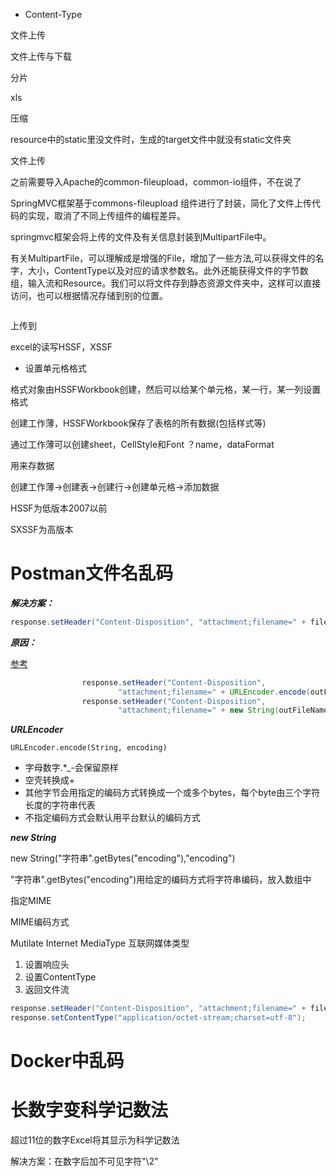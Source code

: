 * Content-Type

文件上传



文件上传与下载

分片

xls

压缩











resource中的static里没文件时，生成的target文件中就没有static文件夹





























文件上传

之前需要导入Apache的common-fileupload，common-io组件，不在说了

SpringMVC框架基于commons-fileupload 组件进行了封装，简化了文件上传代码的实现，取消了不同上传组件的编程差异。



springmvc框架会将上传的文件及有关信息封装到MultipartFile中。

有关MultipartFile，可以理解成是增强的File，增加了一些方法,可以获得文件的名字，大小，ContentType以及对应的请求参数名。此外还能获得文件的字节数组，输入流和Resource。我们可以将文件存到静态资源文件夹中，这样可以直接访问，也可以根据情况存储到别的位置。

```.java

```







上传到







































excel的读写HSSF，XSSF

* 设置单元格格式

格式对象由HSSFWorkbook创建，然后可以给某个单元格，某一行，某一列设置格式



创建工作薄，HSSFWorkbook保存了表格的所有数据(包括样式等)

通过工作薄可以创建sheet，CellStyle和Font ？name，dataFormat



用来存数据

创建工作薄->创建表->创建行->创建单元格->添加数据



HSSF为低版本2007以前

SXSSF为高版本





































# Postman文件名乱码

***解决方案：***

```java
response.setHeader("Content-Disposition", "attachment;filename=" + fileName + ";filename*=utf-8''"+ URLEncoder.encode(fileName, "utf-8"));
```



***原因：***

[参考](https://blog.csdn.net/erf_1012/article/details/101026526?utm_medium=distribute.pc_relevant.none-task-blog-BlogCommendFromMachineLearnPai2-2.edu_weight&depth_1-utm_source=distribute.pc_relevant.none-task-blog-BlogCommendFromMachineLearnPai2-2.edu_weight)

```java
				response.setHeader("Content-Disposition",
						"attachment;filename=" + URLEncoder.encode(outFileName, ENCODING));
				response.setHeader("Content-Disposition",
						"attachment;filename=" + new String(outFileName.getBytes(ENCODING), "ISO8859-1"));
```



***URLEncoder***

`URLEncoder.encode(String, encoding)`

* 字母数字.*_-会保留原样
* 空壳转换成+
* 其他字节会用指定的编码方式转换成一个或多个bytes，每个byte由三个字符长度的字符串代表
* 不指定编码方式会默认用平台默认的编码方式



***new String***

new String("字符串".getBytes("encoding"),"encoding")



"字符串".getBytes("encoding")用给定的编码方式将字符串编码，放入数组中



指定MIME

MIME编码方式

Mutilate Internet MediaType 互联网媒体类型



1. 设置响应头
2. 设置ContentType
3. 返回文件流

```java
response.setHeader("Content-Disposition", "attachment;filename=" + fileName + ";filename*=utf-8''"+ URLEncoder.encode(fileName, "utf-8"));
response.setContentType("application/octet-stream;charset=utf-8");
```



# Docker中乱码





























# 长数字变科学记数法

超过11位的数字Excel将其显示为科学记数法

解决方案：在数字后加不可见字符"\2"











